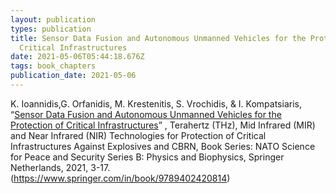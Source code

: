 ```yaml
---
layout: publication
types: publication
title: Sensor Data Fusion and Autonomous Unmanned Vehicles for the Protection of
  Critical Infrastructures
date: 2021-05-06T05:44:18.676Z
tags: book_chapters
publication_date: 2021-05-06
---
```

K. Ioannidis,G. Orfanidis, M. Krestenitis, S. Vrochidis, & I. Kompatsiaris, “[Sensor Data Fusion and Autonomous Unmanned Vehicles for the Protection of Critical Infrastructures](https://zenodo.org/record/4738524)” , Terahertz (THz), Mid Infrared (MIR) and Near Infrared (NIR) Technologies for Protection of Critical Infrastructures Against Explosives and CBRN, Book Series: NATO Science for Peace and Security Series B: Physics and Biophysics, Springer Netherlands, 2021, 3-17. (<https://www.springer.com/in/book/9789402420814>)